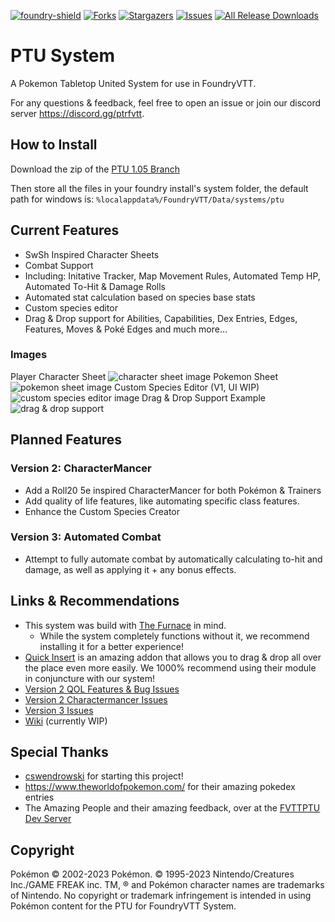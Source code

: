 [![foundry-shield]][foundry-url]
[![Forks][forks-shield]][forks-url]
[![Stargazers][stars-shield]][stars-url]
[![Issues][issues-shield]][issues-url]
[![All Release Downloads](https://img.shields.io/github/downloads/dylanpiera/Foundry-Pokemon-Tabletop-United-System/total.svg)]()

# PTU System
A Pokemon Tabletop United System for use in FoundryVTT.

For any questions & feedback, feel free to open an issue or join our discord server https://discord.gg/ptrfvtt.

## How to Install
Download the zip of the [PTU 1.05 Branch](https://github.com/dylanpiera/Foundry-Pokemon-Tabletop-United-System/archive/refs/heads/PTU-1.05.zip)

Then store all the files in your foundry install's system folder, the default path for windows is: `%localappdata%/FoundryVTT/Data/systems/ptu`

## Current Features
- SwSh Inspired Character Sheets
- Combat Support 
 - Including: Initative Tracker, Map Movement Rules, Automated Temp HP, Automated To-Hit & Damage Rolls
- Automated stat calculation based on species base stats
- Custom species editor
- Drag & Drop support for Abilities, Capabilities, Dex Entries, Edges, Features, Moves & Poké Edges
and much more...

### Images
Player Character Sheet
![character sheet image](https://cdn.discordapp.com/attachments/429729503149817856/801897991715029002/character-sheet.gif "Character Sheet Preview")
Pokemon Sheet
![pokemon sheet image](https://media.discordapp.net/attachments/429729503149817856/801896273473044540/pokemon-sheet.gif "Pokemon Sheet Preview")
Custom Species Editor (V1, UI WIP)
![custom species editor image](https://cdn.discordapp.com/attachments/429729503149817856/801898798816296980/custom-species-editor.gif "Custom Species Editor Preview")
Drag & Drop Support Example
![drag & drop support](https://cdn.discordapp.com/attachments/429729503149817856/801898068530167829/drag-and-drop.gif "Drag & Drop Preview")

## Planned Features
### Version 2: CharacterMancer
- Add a Roll20 5e inspired CharacterMancer for both Pokémon & Trainers
- Add quality of life features, like automating specific class features.
- Enhance the Custom Species Creator

### Version 3: Automated Combat
- Attempt to fully automate combat by automatically calculating to-hit and damage, as well as applying it + any bonus effects.

## Links & Recommendations
- This system was build with [The Furnace](https://github.com/League-of-Foundry-Developers/fvtt-module-furnace) in mind. 
    - While the system completely functions without it, we recommend installing it for a better experience!
- [Quick Insert](https://gitlab.com/fvtt-modules-lab/quick-insert) is an amazing addon that allows you to drag & drop all over the place even more easily. We 1000% recommend using their module in conjuncture with our system!
- [Version 2 QOL Features & Bug Issues](https://github.com/dylanpiera/Foundry-Pokemon-Tabletop-United-System/issues?q=is:open+is:issue+milestone:%22Version+2%22)
- [Version 2 Charactermancer Issues](https://github.com/dylanpiera/Foundry-Pokemon-Tabletop-United-System/issues?q=is:open+is:issue+milestone:Charactermancer)
- [Version 3 Issues](https://github.com/dylanpiera/Foundry-Pokemon-Tabletop-United-System/issues?q=is:open+is:issue+milestone:%22Automated+Combat+System%22)
- [Wiki](https://github.com/dylanpiera/Foundry-Pokemon-Tabletop-United-System/wiki) (currently WIP)

## Special Thanks
* [cswendrowski](https://github.com/cswendrowski) for starting this project!
* https://www.theworldofpokemon.com/ for their amazing pokedex entries 
* The Amazing People and their amazing feedback, over at the [FVTTPTU Dev Server](https://discord.gg/fE3w59q)

## Copyright
Pokémon © 2002-2023 Pokémon. © 1995-2023 Nintendo/Creatures Inc./GAME FREAK inc. TM, ® and Pokémon character names are trademarks of Nintendo.
No copyright or trademark infringement is intended in using Pokémon content for the PTU for FoundryVTT System.

[foundry-shield]: https://img.shields.io/badge/Foundry-v10.291-informational
[foundry-url]: https://foundryvtt.com/
[forks-shield]: https://img.shields.io/github/forks/dylanpiera/Foundry-Pokemon-Tabletop-United-System.svg?style=flat-square
[forks-url]: https://github.com/dylanpiera/Foundry-Pokemon-Tabletop-United-System/network/members
[stars-shield]: https://img.shields.io/github/stars/dylanpiera/Foundry-Pokemon-Tabletop-United-System.svg?style=flat-square
[stars-url]: https://github.com/dylanpiera/Foundry-Pokemon-Tabletop-United-System/stargazers
[issues-shield]: https://img.shields.io/github/issues/dylanpiera/Foundry-Pokemon-Tabletop-United-System.svg?style=flat-square
[issues-url]: https://github.com/dylanpiera/Foundry-Pokemon-Tabletop-United-System/issues
